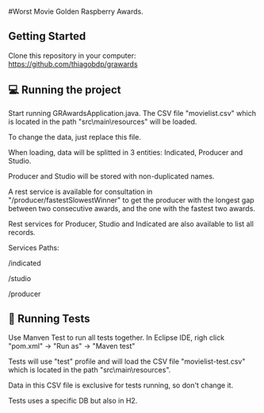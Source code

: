 #Worst Movie Golden Raspberry Awards.

## Getting Started

Clone this repository in your computer: https://github.com/thiagobdp/grawards

## 💻 Running the project

Start running GRAwardsApplication.java. The CSV file "movielist.csv" which is located in the path "src\main\resources" will be loaded.

To change the data, just replace this file.

When loading, data will be splitted in 3 entities: Indicated, Producer and Studio. 

Producer and Studio will be stored with non-duplicated names.

A rest service is available for consultation in "/producer/fastestSlowestWinner" to get the producer with the longest gap between two consecutive awards, and the one with the fastest two awards.

Rest services for Producer, Studio and Indicated are also available to list all records.

Services Paths:

/indicated

/studio

/producer

## 🔬 Running Tests

Use Manven Test to run all tests together. In Eclipse IDE, righ click "pom.xml" -> "Run as" -> "Maven test"

Tests will use "test" profile and will load the CSV file "movielist-test.csv" which is located in the path "src\main\resources".

Data in this CSV file is exclusive for tests running, so don't change it.

Tests uses a specific DB but also in H2.
